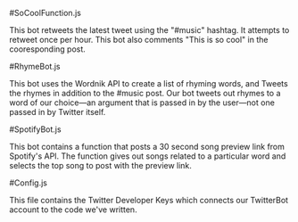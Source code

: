 #SoCoolFunction.js

This bot retweets the latest tweet using the "#music" hashtag. It attempts to retweet once per hour. This bot also comments "This is so cool" in the cooresponding post.



#RhymeBot.js

This bot uses the Wordnik API to create a list of rhyming words, and Tweets the rhymes in addition to the #music post. Our bot tweets out rhymes to a word of our choice—an argument that is passed in by the user—not one passed in by Twitter itself.



#SpotifyBot.js

This bot contains a function that posts a 30 second song preview link from Spotify's API. The function gives out songs related to a particular word and selects the top song to post with the preview link.



#Config.js

This file contains the Twitter Developer Keys which connects our TwitterBot account to the code we've written.

